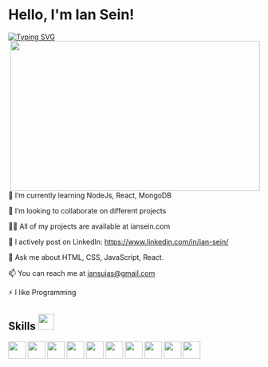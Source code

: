 # Hello, I'm Ian Sein!
<a href="https://git.io/typing-svg"><img src="https://readme-typing-svg.demolab.com?font=Fira+Code&pause=1000&color=7000CA&random=false&width=435&lines=Full-Stack+Web+Developer" alt="Typing SVG" /></a>
 <img src="https://user-images.githubusercontent.com/74038190/212750155-3ceddfbd-19d3-40a3-87af-8d329c8323c4.gif" align="right" height="300" width="500">
 
🌱 I’m currently learning NodeJs, React, MongoDB

👯 I’m looking to collaborate on different projects

👨‍💻 All of my projects are available at iansein.com

📝 I actively post on LinkedIn: https://www.linkedin.com/in/ian-sein/

👀 Ask me about HTML, CSS, JavaScript, React.

📫 You can reach me at iansujas@gmail.com

⚡ I like Programming
<br>

<h2> Skills <img src = "https://media2.giphy.com/media/QssGEmpkyEOhBCb7e1/giphy.gif?cid=ecf05e47a0n3gi1bfqntqmob8g9aid1oyj2wr3ds3mg700bl&rid=giphy.gif" width = 32px> </h2>
<img width ='35px' src ='https://raw.githubusercontent.com/rahulbanerjee26/githubAboutMeGenerator/main/icons/jest.svg'>
<img width ='35px' src ='https://raw.githubusercontent.com/rahulbanerjee26/githubAboutMeGenerator/main/icons/reactjs.svg'>
<img width ='35px' src ='https://raw.githubusercontent.com/rahulbanerjee26/githubAboutMeGenerator/main/icons/javascript.svg'>
<img width ='35px' src ='https://raw.githubusercontent.com/rahulbanerjee26/githubAboutMeGenerator/main/icons/angular.svg'>
<img width ='35px' src ='https://raw.githubusercontent.com/rahulbanerjee26/githubAboutMeGenerator/main/icons/c.svg'>
<img width ='35px' src ='https://raw.githubusercontent.com/rahulbanerjee26/githubAboutMeGenerator/main/icons/nodejs.svg'>
<img width ='35px' src ='https://raw.githubusercontent.com/rahulbanerjee26/githubAboutMeGenerator/main/icons/css.svg'>
<img width ='35px' src ='https://raw.githubusercontent.com/rahulbanerjee26/githubAboutMeGenerator/main/icons/html.svg'>
<img width ='35px' src ='https://raw.githubusercontent.com/rahulbanerjee26/githubAboutMeGenerator/main/icons/android.svg'>
<img width ='35px' src ='https://raw.githubusercontent.com/rahulbanerjee26/githubAboutMeGenerator/main/icons/csharp.svg'>
